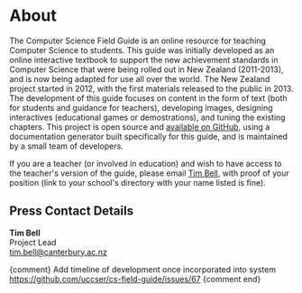 # About

The Computer Science Field Guide is an online resource for teaching Computer Science to students. This guide was initially developed as an online interactive textbook to support the new achievement standards in Computer Science that were being rolled out in New Zealand (2011-2013), and is now being adapted for use all over the world. The New Zealand project started in 2012, with the first materials released to the public in 2013. The development of this guide focuses on content in the form of text (both for students and guidance for teachers), developing images, designing interactives (educational games or demostrations), and tuning the existing chapters. This project is open source and [available on GitHub](https://github.com/uccser/cs-field-guide), using a documentation generator built specifically for this guide, and is maintained by a small team of developers.

If you are a teacher (or involved in education) and wish to have access to the teacher's version of the guide, please email [Tim Bell](mailto:tim.bell@canterbury.ac.nz), with proof of your position (link to your school's directory with your name listed is fine).

## Press Contact Details

**Tim Bell**  
Project Lead  
[tim.bell@canterbury.ac.nz](mailto:tim.bell@canterbury.ac.nz)

{comment}
Add timeline of development once incorporated into system https://github.com/uccser/cs-field-guide/issues/67
{comment end}
